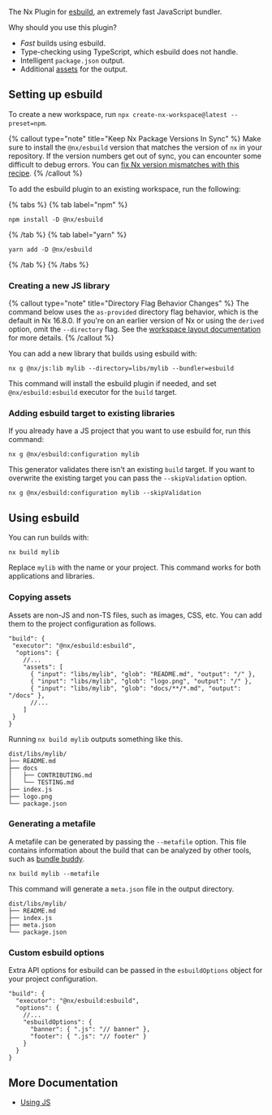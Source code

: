 The Nx Plugin for [esbuild](https://esbuild.github.io/api/), an extremely fast JavaScript bundler.

Why should you use this plugin?

- _Fast_ builds using esbuild.
- Type-checking using TypeScript, which esbuild does not handle.
- Intelligent `package.json` output.
- Additional [assets](/nx-api/esbuild/executors/esbuild#assets) for the output.

## Setting up esbuild

To create a new workspace, run `npx create-nx-workspace@latest --preset=npm`.

{% callout type="note" title="Keep Nx Package Versions In Sync" %}
Make sure to install the `@nx/esbuild` version that matches the version of `nx` in your repository. If the version numbers get out of sync, you can encounter some difficult to debug errors. You can [fix Nx version mismatches with this recipe](/recipes/tips-n-tricks/keep-nx-versions-in-sync).
{% /callout %}

To add the esbuild plugin to an existing workspace, run the following:

{% tabs %}
{% tab label="npm" %}

```shell
npm install -D @nx/esbuild
```

{% /tab %}
{% tab label="yarn" %}

```shell
yarn add -D @nx/esbuild
```

{% /tab %}
{% /tabs %}

### Creating a new JS library

{% callout type="note" title="Directory Flag Behavior Changes" %}
The command below uses the `as-provided` directory flag behavior, which is the default in Nx 16.8.0. If you're on an earlier version of Nx or using the `derived` option, omit the `--directory` flag. See the [workspace layout documentation](/reference/nx-json#workspace-layout) for more details.
{% /callout %}

You can add a new library that builds using esbuild with:

```shell
nx g @nx/js:lib mylib --directory=libs/mylib --bundler=esbuild
```

This command will install the esbuild plugin if needed, and set `@nx/esbuild:esbuild` executor for the `build` target.

### Adding esbuild target to existing libraries

If you already have a JS project that you want to use esbuild for, run this command:

```shell
nx g @nx/esbuild:configuration mylib
```

This generator validates there isn't an existing `build` target. If you want to overwrite the existing target you can pass the `--skipValidation` option.

```shell
nx g @nx/esbuild:configuration mylib --skipValidation
```

## Using esbuild

You can run builds with:

```shell
nx build mylib
```

Replace `mylib` with the name or your project. This command works for both applications and libraries.

### Copying assets

Assets are non-JS and non-TS files, such as images, CSS, etc. You can add them to the project configuration as follows.

```jsonc
"build": {
 "executor": "@nx/esbuild:esbuild",
  "options": {
    //...
    "assets": [
      { "input": "libs/mylib", "glob": "README.md", "output": "/" },
      { "input": "libs/mylib", "glob": "logo.png", "output": "/" },
      { "input": "libs/mylib", "glob": "docs/**/*.md", "output": "/docs" },
      //...
    ]
 }
}
```

Running `nx build mylib` outputs something like this.

```text
dist/libs/mylib/
├── README.md
├── docs
│   ├── CONTRIBUTING.md
│   └── TESTING.md
├── index.js
├── logo.png
└── package.json
```

### Generating a metafile

A metafile can be generated by passing the `--metafile` option. This file contains information about the build that can be analyzed by other tools, such as [bundle buddy](https://www.bundle-buddy.com/esbuild).

```shell
nx build mylib --metafile
```

This command will generate a `meta.json` file in the output directory.

```text
dist/libs/mylib/
├── README.md
├── index.js
├── meta.json
└── package.json
```

### Custom esbuild options

Extra API options for esbuild can be passed in the `esbuildOptions` object for your project configuration.

```jsonc
"build": {
  "executor": "@nx/esbuild:esbuild",
  "options": {
    //...
    "esbuildOptions": {
      "banner": { ".js": "// banner" },
      "footer": { ".js": "// footer" }
    }
  }
}
```

## More Documentation

- [Using JS](/nx-api/js)
